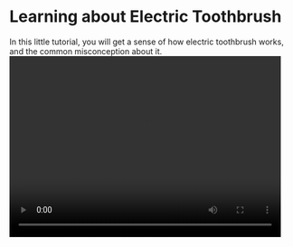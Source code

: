# Learning about Electric Toothbrush
In this little tutorial, you will get a sense of how electric toothbrush works, and the common misconception about it.
<video width="480" height="320" src="sample.m4a"></video>
